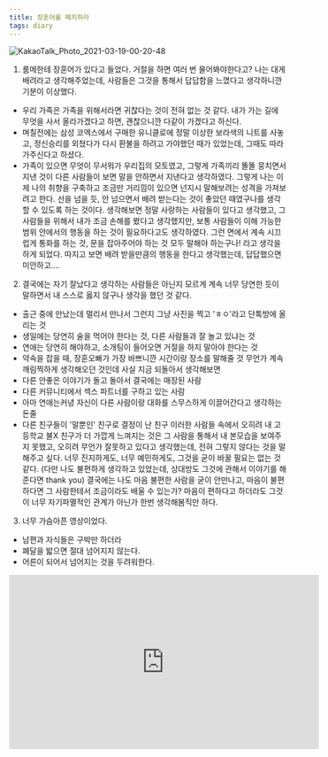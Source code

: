 ```yaml
---
title: 장훈어를 폐지하라
tags: diary
---
```

![KakaoTalk_Photo_2021-03-19-00-20-48](https://user-images.githubusercontent.com/50545088/111650894-17e7f600-8849-11eb-948f-63602fe3e014.jpeg)

1. 룸메한테 장훈어가 있다고 들었다. 거절을 하면 여러 번 물어봐야한다고? 나는 대게 배려라고 생각해주었는데, 사람들은 그것을 통해서 답답함을 느꼈다고 생각하니깐 기분이 이상했다.
- 우리 가족은 가족을 위해서라면 귀찮다는 것이 전혀 없는 것 같다. 내가 가는 길에 무엇을 사서 올라가겠다고 하면, 괜찮으니깐 다같이 가겠다고 하신다.
- 며칠전에는 삼성 코엑스에서 구매한 유니클로에 정말 이상한 보라색의 니트를 사놓고, 정신승리를 외쳤다가 다시 환불을 하려고 가야했던 때가 있었는데, 그때도 따라가주신다고 하셨다.
- 가족이 있으면 무엇이 무서워가 우리집의 모토였고, 그렇게 가족끼리 똘똘 뭉치면서 지낸 것이 다른 사람들이 보면 말을 안하면서 지낸다고 생각하였다.
그렇게 나는 이제 나의 취향을 구축하고 조금만 거리낌이 있으면 넌지시 말해보려는 성격을 가져보려고 한다. 선을 넘을 듯, 안 넘으면서 배려 받는다는 것이 좋았던 때였구나를 생각할 수 있도록 하는 것이다. 생각해보면 정말 사랑하는 사람들이 있다고 생각했고, 그 사람들을 위해서 내가 조금 손해를 봤다고 생각했지만, 보통 사람들이 이해 가능한 범위 안에서의 행동을 하는 것이 필요하다고도 생각하였다. 그런 면에서 계속 시끄럽게 통화를 하는 것, 문을 잡아주어야 하는 것 모두 말해야 하는구나! 라고 생각을 하게 되었다. 따지고 보면 배려 받을만큼의 행동을 한다고 생각했는데, 답답했으면 미안하고....

2. 결국에는 자기 잘났다고 생각하는 사람들은 아닌지 모르게 계속 너무 당연한 듯이 말하면서 내 스스로 옳지 않구나 생각을 했던 것 같다.
 - 출근 중에 만났는데 멀리서 만나서 그런지 그냥 사진을 찍고 'ㅎㅇ'라고 단톡방에 올리는 것
 - 생일에는 당연히 술을 먹어야 한다는 것, 다른 사람들과 잘 놀고 있냐는 것
 - 연애는 당연히 해야하고, 소개팅이 들어오면 거절을 하지 말아야 한다는 것
 - 약속을 잡을 때, 장훈오빠가 가장 바쁘니깐 시간이랑 장소를 말해줄 것
무언가 계속 깨림찍하게 생각해오던 것인데 사실 지금 되돌아서 생각해보면
 - 다른 안좋은 이야기가 돌고 돌아서 결국에는 매장된 사람
 - 다른 커뮤니티에서 섹스 파트너를 구하고 있는 사람
 - 아마 연애는커녕 자신이 다른 사람이랑 대화를 스무스하게 이끌어간다고 생각하는 돈줄
 - 다른 친구들이 '말뿐인' 친구로 결정이 난 친구
 이러한 사람들 속에서 오히려 내 고등학교 불X 친구가 더 가깝게 느껴지는 것은 그 사람을 통해서 내 본모습을 보여주지 못했고, 오히려 무언가 잘못하고 있다고 생각했는데, 전혀 그렇지 않다는 것을 말해주고 싶다. 너무 진지하게도, 너무 예민하게도, 그것을 굳이 바꿀 필요는 없는 것 같다. (다만 나도 불편하게 생각하고 있었는데, 상대방도 그것에 관해서 이야기를 해준다면 thank you) 결국에는 나도 마음 불편한 사람을 굳이 안만나고, 마음이 불편하다면 그 사람한테서 조금이라도 배울 수 있는가? 마음이 편하다고 하더라도 그것이 너무 자기파멸적인 관계가 아닌가 한번 생각해봄직만 하다.

3. 너무 가슴아픈 영상이었다.
- 남편과 자식들은 구박만 하더라
- 폐달을 밟으면 절대 넘어지지 않는다.
- 어른이 되어서 넘어지는 것을 두려워한다.

<iframe width="560" height="315" src="https://www.youtube.com/embed/LUMKNhhHQbg" frameborder="0" allow="accelerometer; autoplay; clipboard-write; encrypted-media; gyroscope; picture-in-picture" allowfullscreen></iframe>
